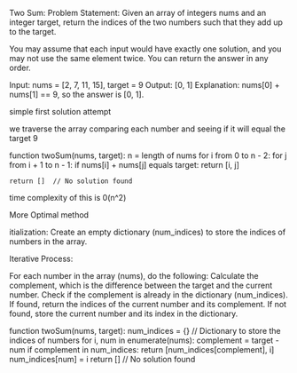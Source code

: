 Two Sum:
Problem Statement:
Given an array of integers nums and an integer target, return the indices of the two numbers such that they add up to the target.

You may assume that each input would have exactly one solution, and you may not use the same element twice. You can return the answer in any order.

Input: nums = [2, 7, 11, 15], target = 9
Output: [0, 1]
Explanation: nums[0] + nums[1] == 9, so the answer is [0, 1].


simple first solution attempt 


we traverse the array comparing each number and seeing if it will equal the target 9 

function twoSum(nums, target):
    n = length of nums
    for i from 0 to n - 2:
        for j from i + 1 to n - 1:
            if nums[i] + nums[j] equals target:
                return [i, j]

    return []  // No solution found

time complexity of this is 0(n^2)


More Optimal method 

itialization: Create an empty dictionary (num_indices) to store the indices of numbers in the array.

Iterative Process:

For each number in the array (nums), do the following:
Calculate the complement, which is the difference between the target and the current number.
Check if the complement is already in the dictionary (num_indices).
If found, return the indices of the current number and its complement.
If not found, store the current number and its index in the dictionary.

function twoSum(nums, target):
    num_indices = {}  // Dictionary to store the indices of numbers
    for i, num in enumerate(nums):
        complement = target - num
        if complement in num_indices:
            return [num_indices[complement], i]
        num_indices[num] = i
    return []  // No solution found
